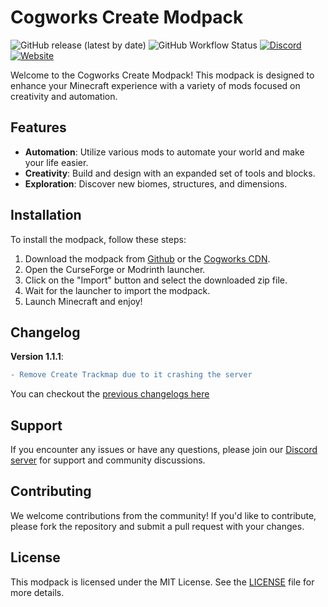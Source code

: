 # Cogworks Create Modpack

![GitHub release (latest by date)](https://img.shields.io/github/v/release/CogworksMC/modpacks?style=for-the-badge)
![GitHub Workflow Status](https://img.shields.io/github/actions/workflow/status/CogworksMC/modpacks/release.yml?style=for-the-badge)
[![Discord](https://img.shields.io/discord/1316080367542997064?style=for-the-badge)](https://discord.gg/rTwU28ukgB)
[![Website](https://img.shields.io/badge/website-visit-brightgreen?style=for-the-badge)](https://cogworksmc.com)

Welcome to the Cogworks Create Modpack! This modpack is designed to enhance your Minecraft experience with a variety of mods focused on creativity and automation.

## Features

- **Automation**: Utilize various mods to automate your world and make your life easier.
- **Creativity**: Build and design with an expanded set of tools and blocks.
- **Exploration**: Discover new biomes, structures, and dimensions.

## Installation

To install the modpack, follow these steps:

1. Download the modpack from [Github](https://github.com/cogworksmc/modpacks/releases/latest/download/create-modpack.zip) or the [Cogworks CDN](https://cdn.cogworksmc.com/modpacks/create-modpack.zip).
2. Open the CurseForge or Modrinth launcher.
3. Click on the "Import" button and select the downloaded zip file.
4. Wait for the launcher to import the modpack.
5. Launch Minecraft and enjoy!

## Changelog
**Version 1.1.1**:
```diff
- Remove Create Trackmap due to it crashing the server
```
You can checkout the [previous changelogs here](https://github.com/cogworksmc/modpacks/tree/main/create/changelogs)

## Support

If you encounter any issues or have any questions, please join our [Discord server](https://cogworksmc.com/discord) for support and community discussions.

## Contributing

We welcome contributions from the community! If you'd like to contribute, please fork the repository and submit a pull request with your changes.

## License

This modpack is licensed under the MIT License. See the [LICENSE](LICENSE) file for more details.
